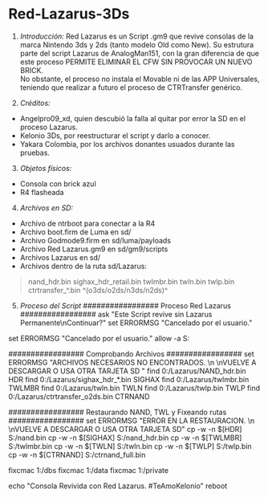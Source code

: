 # Red-Lazarus-3Ds

1. *Introducción:* 
Red Lazarus es un Script .gm9 que revive consolas de la marca Nintendo 3ds y 2ds (tanto modelo Old como New). 
Su estrutura parte del script Lazarus de AnalogMan151, con la gran diferencia de que este proceso PERMITE ELIMINAR EL CFW SIN PROVOCAR UN NUEVO BRICK.  
No obstante, el proceso no instala el Movable ni de las APP Universales, teniendo que realizar a futuro el proceso de CTRTransfer genérico. 

2. *Créditos:* 
- Angelpro09_xd, quien descubió la falla al quitar por error la SD en el proceso Lazarus.
- Kelonio 3Ds, por reestructurar el script y darlo a conocer. 
- Yakara Colombia, por los archivos donantes usuados durante las pruebas. 

3. *Objetos físicos:*
- Consola con brick azul 
- R4 flasheada

4. *Archivos en SD:* 
- Archivo de ntrboot para conectar a la R4
- Archivo boot.firm de Luma en sd/
- Archivo Godmode9.firm en sd/luma/payloads
- Archivo Red Lazarus.gm9 en sd/gm9/scripts
- Archivos Lazarus en sd/
- Archivos dentro de la ruta sd/Lazarus: 
> nand_hdr.bin
> sighax_hdr_retail.bin
> twlmbr.bin
> twln.bin
> twlp.bin
> ctrtransfer_^.bin ^(o3ds/o2ds/n3ds/n2ds)^

5. *Proceso del Script*
################# Proceso Red Lazarus #################
ask "Este Script revive sin Lazarus Permanente\nContinuar?"
set ERRORMSG "Cancelado por el usuario."

set ERRORMSG "Cancelado por el usuario."
allow -a S:

################# Comprobando Archivos ################# 
set ERRORMSG "ARCHIVOS NECESARIOS NO ENCONTRADOS. \n \nVUELVE A DESCARGAR O USA OTRA TARJETA SD "
find 0:/Lazarus/NAND_hdr.bin HDR
find 0:/Lazarus/sighax_hdr_*.bin SIGHAX
find 0:/Lazarus/twlmbr.bin TWLMBR
find 0:/Lazarus/twln.bin TWLN
find 0:/Lazarus/twlp.bin TWLP
find 0:/Lazarus/ctrtransfer_o2ds.bin CTRNAND

################# Restaurando NAND, TWL y Fixeando rutas ################# 
set ERRORMSG "ERROR EN LA RESTAURACION. \n \nVUELVE A DESCARGAR O USA OTRA TARJETA SD"
cp -w -n $[HDR] S:/nand.bin
cp -w -n $[SIGHAX] S:/nand_hdr.bin
cp -w -n $[TWLMBR] S:/twlmbr.bin
cp -w -n $[TWLN] S:/twln.bin
cp -w -n $[TWLP] S:/twlp.bin
cp -w -n $[CTRNAND] S:/ctrnand_full.bin

fixcmac 1:/dbs
fixcmac 1:/data
fixcmac 1:/private

echo "Consola Revivida con Red Lazarus. #TeAmoKelonio"
reboot
